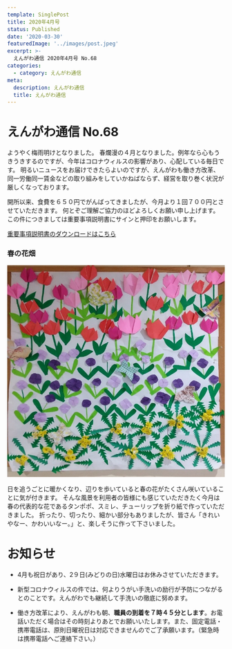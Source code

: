 ```yaml
---
template: SinglePost
title: 2020年4月号
status: Published
date: '2020-03-30'
featuredImage: '../images/post.jpeg'
excerpt: >-
  えんがわ通信 2020年4月号 No.68
categories:
  - category: えんがわ通信
meta:
  description: えんがわ通信
  title: えんがわ通信
---
```


# えんがわ通信 No.68

ようやく梅雨明けとなりました。
春爛漫の４月となりました。例年なら心もうきうきするのですが、今年はコロナウィルスの影響があり、心配している毎日です。
明るいニュースをお届けできたらよいのですが、えんがわも働き方改革、同一労働同一賃金などの取り組みをしていかねばならず、経営を取り巻く状況が厳しくなっております。

開所以来、食費を６５０円でがんばってきましたが、今月より１回７００円とさせていただきます。
何とぞご理解ご協力のほどよろしくお願い申し上げます。この件につきましては重要事項説明書にサインと押印をお願いします。

[重要事項説明書のダウンロードはこちら](/docs/重要事項説明書_食費の変更について.pdf)

### 春の花畑

![](/images/202004_photo1.jpg)

日を追うごとに暖かくなり、辺りを歩いていると春の花がたくさん咲いていることに気が付きます。
そんな風景を利用者の皆様にも感じていただきたく今月は春の代表的な花であるタンポポ、スミレ、チューリップを折り紙で作っていただきました。
折ったり、切ったり、細かい部分もありましたが、皆さん「きれいやなー、かわいいなー。」と、楽しそうに作って下さいました。


# お知らせ

- 4月も祝日があり、2９日(みどりの日)水曜日はお休みさせていただきます。

- 新型コロナウィルスの件では、何よりうがい手洗いの励行が予防につながるとのことです。えんがわでも継続して手洗いの徹底に努めます。

- 働き方改革により、えんがわも朝、**職員の到着を７時４５分とします**。お電話いただく場合はその時刻よりあとでお願いいたします。また、固定電話・携帯電話は、原則日曜祝日は対応できませんのでご了承願います。（緊急時は携帯電話へご連絡下さい。）

